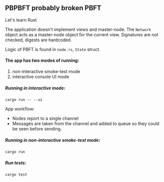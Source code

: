 ## PBPBFT probably broken PBFT

Let's learn Rust

The application doesn't implement views and master-node.
The `Network` object acts as a master-node object for the current view.
Signatures are not checked, digests are hardcoded.

Logic of PBFT is found in `node.rs`, `State` struct.

#### The app has two modes of running:
1. non-interactive smoke-test mode
1. interactive console UI mode

##### Running in interactive mode:
`cargo run -- --ui`

App workflow: 
- Nodes report to a single channel 
- Messages are taken from the channel and added to queue so they could be seen before sending.

##### Running in non-interactive smoke-test mode:
`cargo run`

##### Run tests:
`cargo test`

